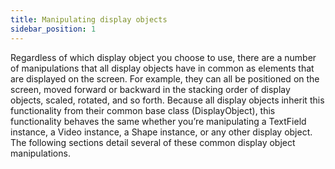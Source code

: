 ```yaml
---
title: Manipulating display objects
sidebar_position: 1
---
```


Regardless of which display object you choose to use, there are a number of manipulations that all display objects have in common as elements that are displayed on the screen. For example, they can all be positioned on the screen, moved forward or backward in the stacking order of display objects, scaled, rotated, and so forth. Because all display objects inherit this functionality from their common base class (DisplayObject), this functionality behaves the same whether you’re manipulating a TextField instance, a Video instance, a Shape instance, or any other display object. The following sections detail several of these common display object manipulations.
